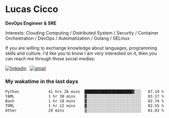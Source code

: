 # Lucas Cicco

**DevOps Engineer & SRE**

Interests: Clouding Computing / Distributed System / Security / Container Orchestration / DevOps / Automatization / Golang / SELinux

If you are willing to exchange knowledge about languages, programming skills and culture. I'd like you to know I am very interested on it, then you can reach me through those social medias:

<div style="display: flex; align-items: center; gap: 10px;">
  <a href="https://www.linkedin.com/in/lucas-vitor-de-cicco" target="_blank">
    <img
      src="https://img.shields.io/badge/-LinkedIn-%230077B5?style=for-the-badge&logo=linkedin&logoColor=white"
      alt="linkedin"
      target="_blank" 
    />
  </a>
  <a href="mailto:lucasvitorx1@gmail.com">
      <img
        src="https://img.shields.io/badge/-Gmail-%23333?style=for-the-badge&logo=gmail&logoColor=white"
        alt="gmail"
        target="_blank"
      />
  </a>
</div>

### My wakatime in the last days

<!--START_SECTION:waka-->

```txt
Python             41 hrs 26 mins  █████████████████████▓░░░   87.19 %
YAML               1 hr 30 mins    ▓░░░░░░░░░░░░░░░░░░░░░░░░   03.17 %
Bash               1 hr 18 mins    ▓░░░░░░░░░░░░░░░░░░░░░░░░   02.74 %
TOML               1 hr 12 mins    ▓░░░░░░░░░░░░░░░░░░░░░░░░   02.55 %
Other              29 mins         ▒░░░░░░░░░░░░░░░░░░░░░░░░   01.03 %
```

<!--END_SECTION:waka-->
